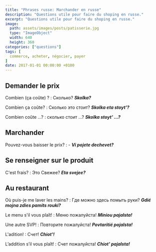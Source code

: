 ```yaml
---
title: "Phrases russe: Marchander en russe"
description: "Questions utile pour faire du shoping en russe."
excerpt: "Questions utile pour faire du shoping en russe."
image:
  path: assets/images/posts/patisserie.jpg
  type: "ImageObject"
  width: 640
  height: 360
categories: ["questions"]
tags: [
  commerce, acheter, négocier, payer
]
date: 2017-01-01 00:00:00 +0100
---
```


## Demander le prix

Combien (ça coûte) ?
: Сколько?
*__Skolka?__*

Combien ça coûte?
: Сколько это стоит?
*__Skolka eta stoyt'?__*

Combien coûte ...?
: сколько стоит ...?
*__Skolka stoyt' ...?__*


## Marchander

Pouvez-vous baisser le prix?
: -
*__Vi pojete dechevet?__*


## Se renseigner sur le produit

C'est frais?
: Это Свежее?
*__Eta svejee?__*


## Au restaurant

Où puis-je me laver les mains?
: Где можно здесь помыть руки?
*__Gdié mojna zdies pamits rouki?__*

Le menu s'il vous plaît!
: Меню пожалуйста!
*__Miniou pajalsta!__*

Une autre SVP!
: Повторите пожалуйста!
*__Povtaritié pojalsta!__*

L'adition!
: Cчет!
*__Chiot'!__*

L’addition s’il vous plaît!
: Счет пожалуйста!
*__Chiot' pajalsta!__*
